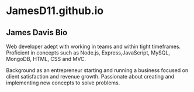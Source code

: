 # JamesD11.github.io

James Davis Bio
-------------
Web developer adept with working in teams and within tight timeframes. Proficient in concepts such as Node.js, Express,JavaScript, MySQL, MongoDB, HTML, CSS and MVC.

Background as an entrepreneur starting and running a business focused on client satisfaction and revenue growth. Passionate about creating and implementing new concepts to solve problems.
